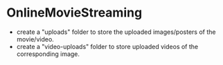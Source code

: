 # OnlineMovieStreaming
- create a "uploads" folder to store the uploaded images/posters of the movie/video.
- create a "video-uploads" folder to store uploaded videos of the corresponding image.
